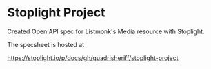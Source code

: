 # Stoplight Project
Created Open API spec for Listmonk's Media resource with Stoplight.

The specsheet is hosted at

https://stoplight.io/p/docs/gh/quadrisheriff/stoplight-project
